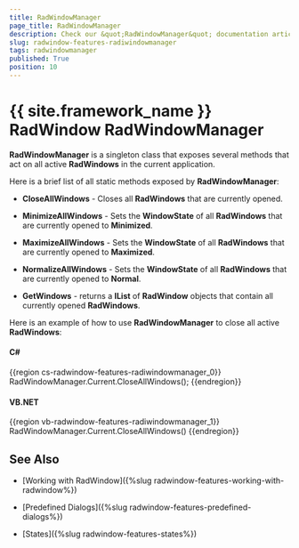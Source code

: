 ```yaml
---
title: RadWindowManager
page_title: RadWindowManager
description: Check our &quot;RadWindowManager&quot; documentation article for the RadWindow {{ site.framework_name }} control.
slug: radwindow-features-radiwindowmanager
tags: radwindowmanager
published: True
position: 10
---
```


# {{ site.framework_name }} RadWindow RadWindowManager

__RadWindowManager__ is a singleton class that exposes several methods that act on all active __RadWindows__ in the current application.

Here is a brief list of all static methods exposed by __RadWindowManager__:

* __CloseAllWindows__ - Closes all __RadWindows__ that are currently opened.

* __MinimizeAllWindows__ - Sets the __WindowState__ of all __RadWindows__ that are currently opened to __Minimized__.

* __MaximizeAllWindows__ - Sets the __WindowState__ of all __RadWindows__ that are currently opened to __Maximized__.

* __NormalizeAllWindows__ - Sets the __WindowState__ of all __RadWindows__ that are currently opened to __Normal__.

* __GetWindows__ - returns a __IList__ of __RadWindow__ objects that contain all currently opened __RadWindows__.

Here is an example of how to use __RadWindowManager__ to close all active __RadWindows__:

#### __C#__

{{region cs-radwindow-features-radiwindowmanager_0}}
	RadWindowManager.Current.CloseAllWindows();
{{endregion}}

#### __VB.NET__

{{region vb-radwindow-features-radiwindowmanager_1}}
	RadWindowManager.Current.CloseAllWindows()
{{endregion}}

## See Also

 * [Working with RadWindow]({%slug radwindow-features-working-with-radwindow%})

 * [Predefined Dialogs]({%slug radwindow-features-predefined-dialogs%})

 * [States]({%slug radwindow-features-states%})
